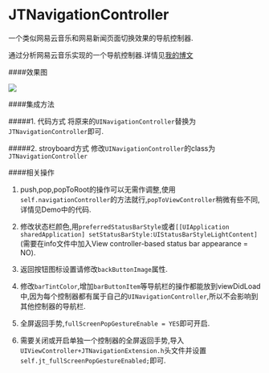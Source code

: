 # JTNavigationController
一个类似网易云音乐和网易新闻页面切换效果的导航控制器.

通过分析网易云音乐实现的一个导航控制器.详情见[我的博文](http://jerrytian.com/2016/01/23/yong-revealfen-xi-wang-yi-yun-yin-le-de-dao-hang-kong-zhi-qi-qie-huan-xiao-guo/)

####效果图

![](https://github.com/JNTian/JTNavigationController/blob/master/demo.gif)

####集成方法
  
#####1. 代码方式
将原来的`UINavigationController`替换为`JTNavigationController`即可.
  
#####2. stroyboard方式
修改`UINavigationController`的class为`JTNavigationController`

####相关操作
 1. push,pop,popToRoot的操作可以无需作调整,使用`self.navigationController`的方法就行,`popToViewController`稍微有些不同,详情见Demo中的代码.
 
 2. 修改状态栏颜色,用`preferredStatusBarStyle`或者`[[UIApplication sharedApplication] setStatusBarStyle:UIStatusBarStyleLightContent]`(需要在info文件中加入View controller-based status bar appearance = NO).
 
 3. 返回按钮图标设置请修改`backButtonImage`属性.
 
 4. 修改`barTintColor`,增加`barButtonItem`等导航栏的操作都能放到viewDidLoad中,因为每个控制器都有属于自己的`UINavigationController`,所以不会影响到其他控制器的导航栏.
 
 5. 全屏返回手势,`fullScreenPopGestureEnable = YES`即可开启.
 
 6. 需要关闭或开启单独一个控制器的全屏返回手势,导入`UIViewController+JTNavigationExtension.h`头文件并设置`self.jt_fullScreenPopGestureEnabled;`即可.
 

